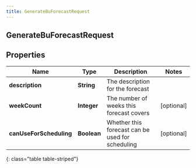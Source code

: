 ```yaml
---
title: GenerateBuForecastRequest
---
```

## GenerateBuForecastRequest


## Properties

| Name | Type | Description | Notes |
| ------------ | ------------- | ------------- | ------------- |
| **description** | <!----><!---->**String**<!----> | The description for the forecast |  |
| **weekCount** | <!----><!---->**Integer**<!----> | The number of weeks this forecast covers |  [optional] |
| **canUseForScheduling** | <!----><!---->**Boolean**<!----> | Whether this forecast can be used for scheduling |  [optional] |
{: class="table table-striped"}



